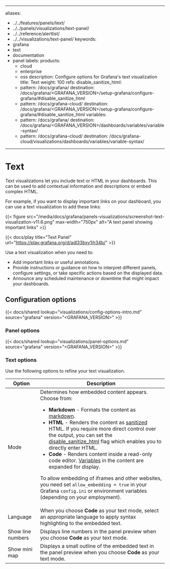 -----

aliases:

- ../../features/panels/text/
- ../../panels/visualizations/text-panel/
- ../../reference/alertlist/
- ../../visualizations/text-panel/
  keywords:
- grafana
- text
- documentation
- panel
  labels:
  products:
  - cloud
  - enterprise
  - oss
    description: Configure options for Grafana's text visualization
    title: Text
    weight: 100
    refs:
    disable\_sanitize\_html:
  - pattern: /docs/grafana/
    destination: /docs/grafana/\<GRAFANA\_VERSION\>/setup-grafana/configure-grafana/\#disable\_sanitize\_html
  - pattern: /docs/grafana-cloud/
    destination: /docs/grafana/\<GRAFANA\_VERSION\>/setup-grafana/configure-grafana/\#disable\_sanitize\_html
    variables:
  - pattern: /docs/grafana/
    destination: /docs/grafana/\<GRAFANA\_VERSION\>/dashboards/variables/variable-syntax/
  - pattern: /docs/grafana-cloud/
    destination: /docs/grafana-cloud/visualizations/dashboards/variables/variable-syntax/

-----

# Text

Text visualizations let you include text or HTML in your dashboards.
This can be used to add contextual information and descriptions or embed complex HTML.

For example, if you want to display important links on your dashboard, you can use a text visualization to add these links:

{{\< figure src="/media/docs/grafana/panels-visualizations/screenshot-text-visualization-v11.6.png" max-width="750px" alt="A text panel showing important links" \>}}

{{\< docs/play title="Text Panel" url="https://play.grafana.org/d/adl33bxy1ih34b/" \>}}

Use a text visualization when you need to:

- Add important links or useful annotations.
- Provide instructions or guidance on how to interpret different panels, configure settings, or take specific actions based on the displayed data.
- Announce any scheduled maintenance or downtime that might impact your dashboards.

## Configuration options

{{\< docs/shared lookup="visualizations/config-options-intro.md" source="grafana" version="\<GRAFANA\_VERSION\>" \>}}

### Panel options

{{\< docs/shared lookup="visualizations/panel-options.md" source="grafana" version="\<GRAFANA\_VERSION\>" \>}}

### Text options

Use the following options to refine your text visualization.

<!-- prettier-ignore-start -->

| Option | Description |
| ------ | ----------- |
| Mode | Determines how embedded content appears. Choose from:<ul><li>**Markdown** - Formats the content as [markdown](https://en.wikipedia.org/wiki/Markdown).</li><li>**HTML** - Renders the content as [sanitized](https://github.com/grafana/grafana/blob/main/packages/grafana-data/src/text/sanitize.ts) HTML. If you require more direct control over the output, you can set the [disable\_sanitize\_html](ref:disable_sanitize_html) flag which enables you to directly enter HTML.</li><li>**Code** - Renders content inside a read-only code editor. [Variables](ref:variables) in the content are expanded for display.</li></ul><p>To allow embedding of iframes and other websites, you need set `allow_embedding = true` in your Grafana `config.ini` or environment variables (depending on your employment).</p> |
| Language | When you choose **Code** as your text mode, select an appropriate language to apply syntax highlighting to the embedded text. |
| Show line numbers | Displays line numbers in the panel preview when you choose **Code** as your text mode. |
| Show mini map | Displays a small outline of the embedded text in the panel preview when you choose **Code** as your text mode. |

<!-- prettier-ignore-end -->
